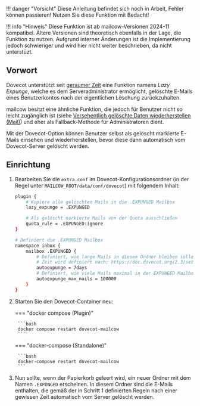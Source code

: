 !!! danger "Vorsicht"
    Diese Anleitung befindet sich noch in Arbeit, Fehler können passieren! Nutzen Sie diese Funktion mit Bedacht!

!!! info "Hinweis"
    Diese Funktion ist ab mailcow-Versionen 2024-11 kompatibel. Ältere Versionen sind theoretisch ebenfalls in der Lage, die Funktion zu nutzen. Aufgrund interner Änderungen ist die Implementierung jedoch schwieriger und wird hier nicht weiter beschrieben, da nicht unterstüzt.

## Vorwort
Dovecot unterstützt seit [geraumer Zeit](https://doc.dovecot.org/2.3/configuration_manual/lazy_expunge_plugin/) eine Funktion namens *Lazy Expunge*, welche es dem Serveradministrator ermöglicht, gelöschte E-Mails eines Benutzerkontos nach der eigentlichen Löschung zurückzuhalten.

mailcow besitzt eine ähnliche Funktion, die jedoch für Benutzer nicht so leicht zugänglich ist (siehe [Versehentlich gelöschte Daten wiederherstellen (Mail)](../../backup_restore/b_n_r-accidental_deletion.de.md#mail)) und eher als Fallback-Methode für Administratoren dient.

Mit der Dovecot-Option können Benutzer selbst als gelöscht markierte E-Mails einsehen und wiederherstellen, bevor diese dann automatisch vom Dovecot-Server gelöscht werden.

## Einrichtung

1. Bearbeiten Sie die `extra.conf` im Dovecot-Konfigurationsordner (in der Regel unter `MAILCOW_ROOT/data/conf/dovecot`) mit folgendem Inhalt:
    ```bash
    plugin {
        # Kopiere alle gelöschten Mails in die .EXPUNGED Mailbox
        lazy_expunge = .EXPUNGED

        # Als gelöscht markierte Mails von der Quota ausschließen
        quota_rule = .EXPUNGED:ignore
    }

    # Definiert die .EXPUNGED Mailbox
    namespace inbox {
        mailbox .EXPUNGED {
            # Definiert, wie lange Mails in diesem Ordner bleiben sollen, bevor sie gelöscht werden. 
            # Zeit wird definiert nach: https://doc.dovecot.org/2.3/settings/types/#time
            autoexpunge = 7days
            # Definiert, wie viele Mails maximal in der EXPUNGED Mailbox gehalten werden sollen, bevor diese geleert wird
            autoexpunge_max_mails = 100000
        }
    }
    ```

2. Starten Sie den Dovecot-Container neu:

    === "docker compose (Plugin)"

        ```bash
        docker compose restart dovecot-mailcow
        ```

    === "docker-compose (Standalone)"

        ```bash
        docker-compose restart dovecot-mailcow
        ```

3. Nun sollte, wenn der Papierkorb geleert wird, ein neuer Ordner mit dem Namen `.EXPUNGED` erscheinen. In diesem Ordner sind die E-Mails enthalten, die gemäß der in Schritt 1 definierten Regeln nach einer gewissen Zeit automatisch vom Server gelöscht werden.